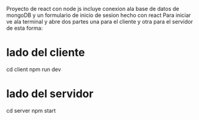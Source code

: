 Proyecto de react con node js incluye conexion ala base de datos de mongoDB y un formulario de inicio de sesion hecho con react
Para iniciar ve ala terminal y abre dos partes una para el cliente y otra para el servidor de esta forma:

# lado del cliente
cd client 
npm run dev
# lado del servidor 
cd server
npm start
